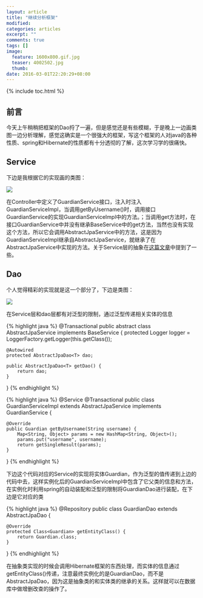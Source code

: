 ```yaml
---
layout: article
title: "继续分析框架"
modified:
categories: articles
excerpt: ""
comments: true
tags: []
image: 
  feature: 1600x800.gif.jpg
  teaser: 4002502.jpg
  thumb:
date: 2016-03-01T22:20:29+08:00
---
```


{% include toc.html %}

## 前言

今天上午稍稍把框架的Dao捋了一遍，但是感觉还是有些模糊，于是晚上一边画类图一边分析理解，感觉这确实是一个很强大的框架，写这个框架的人对java的各种性质、spring和Hibernate的性质都有十分透彻的了解，这次学习学的很痛快。

## Service

下边是我根据它的实现画的类图：

![](http://7xqsae.com1.z0.glb.clouddn.com/service.png)

在Controller中定义了GuardianService接口，注入时注入GuardianServiceImpl，当调用getByUsername()时，调用接口GuardianService的实现GuardianServiceImpl中的方法。；当调用get方法时，在接口GuardianService中并没有继承BaseService中的get方法，当然也没有实现这个方法，所以它会调用AbstractJpaService中的方法，这是因为GuardianServiceImpl继承自AbstractJpaService，就继承了在AbstractJpaService中实现的方法。关于Service层的抽象在[这篇文章](http://locere.com/articles/%E5%90%8E%E5%8F%B0%E6%A1%86%E6%9E%B6%E6%9E%84%E5%BB%BA-spring+Hibernate/)中提到了一些。

## Dao

个人觉得精彩的实现就是这一个部分了，下边是类图：

![](http://7xqsae.com1.z0.glb.clouddn.com/dao.png)

在Service层和dao层都有对泛型的限制，通过泛型传递相关实体的信息

{% highlight java %}
@Transactional
public abstract class AbstractJpaService<T extends BaseEntity> implements
		BaseService<T> {
	protected Logger logger = LoggerFactory.getLogger(this.getClass());

	@Autowired
	protected AbstractJpaDao<T> dao;

	public AbstractJpaDao<T> getDao() {
		return dao;
	}
}
{% endhighlight %}

{% highlight java %}
@Service
@Transactional
public class GuardianServiceImpl extends AbstractJpaService<Guardian> implements
		GuardianService {

	@Override
	public Guardian getByUsername(String username) {
		Map<String, Object> params = new HashMap<String, Object>();
		params.put("username", username);
		return getSingleResult(params);
	}
}
{% endhighlight %}

下边这个代码对应的Service的实现将实体Guardian，作为泛型的值传递到上边的代码中去，这样实例化后的GuardianServiceImpl中包含了它父类的信息和方法，在实例化时利用spring的自动装配和泛型的限制将GuardianDao进行装配，在下边是它对应的类

{% highlight java %}
@Repository
public class GuardianDao extends AbstractJpaDao<Guardian> {

	@Override
	protected Class<Guardian> getEntityClass() {
		return Guardian.class;
	}
}
{% endhighlight %}

在抽象类实现的时候会调用Hibernate框架的东西处理，而实体的信息通过getEntityClass()传递，注意最终实例化的是GuardianDao，而不是AbstractJpaDao，因为这是抽象类的和实体类的继承的关系。这样就可以在数据库中做增删改查的操作了。
